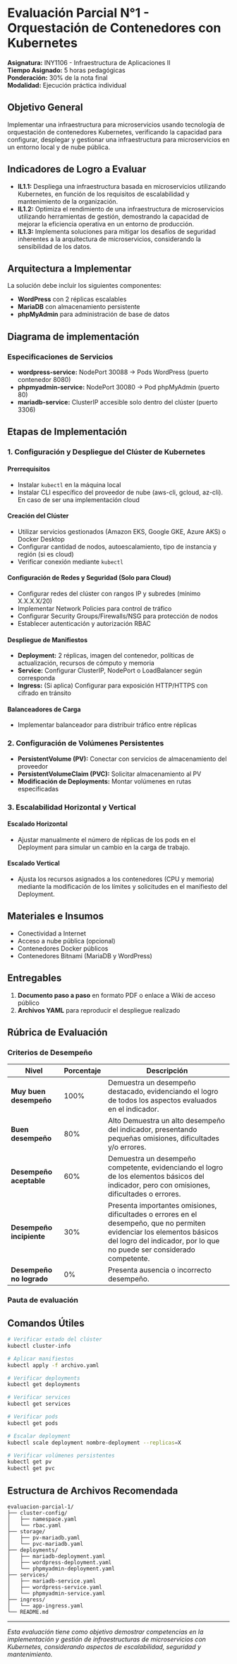 # Evaluación Parcial N°1 - Orquestación de Contenedores con Kubernetes

**Asignatura:** INY1106 - Infraestructura de Aplicaciones II  
**Tiempo Asignado:** 5 horas pedagógicas  
**Ponderación:** 30% de la nota final  
**Modalidad:** Ejecución práctica individual

## Objetivo General

Implementar una infraestructura para microservicios usando tecnología de orquestación de contenedores Kubernetes, verificando la capacidad para configurar, desplegar y gestionar una infraestructura para microservicios en un entorno local y de nube pública.

## Indicadores de Logro a Evaluar

- **IL1.1:** Despliega una infraestructura basada en microservicios utilizando Kubernetes, en función de los requisitos de escalabilidad y mantenimiento de la organización.
- **IL1.2:** Optimiza el rendimiento de una infraestructura de microservicios utilizando herramientas de gestión, demostrando la capacidad de mejorar la eficiencia operativa en un entorno de producción.
- **IL1.3:** Implementa soluciones para mitigar los desafíos de seguridad inherentes a la arquitectura de microservicios, considerando la sensibilidad de los datos.

## Arquitectura a Implementar

La solución debe incluir los siguientes componentes:

- **WordPress** con 2 réplicas escalables
- **MariaDB** con almacenamiento persistente
- **phpMyAdmin** para administración de base de datos
##  Diagrama de implementación




### Especificaciones de Servicios

- **wordpress-service:** NodePort 30088 → Pods WordPress (puerto contenedor 8080)
- **phpmyadmin-service:** NodePort 30080 → Pod phpMyAdmin (puerto 80)
- **mariadb-service:** ClusterIP accesible solo dentro del clúster (puerto 3306)

## Etapas de Implementación

### 1. Configuración y Despliegue del Clúster de Kubernetes

#### Prerrequisitos
- Instalar `kubectl` en la máquina local
- Instalar CLI específico del proveedor de nube (aws-cli, gcloud, az-cli). En caso de ser una implementación cloud

#### Creación del Clúster
- Utilizar servicios gestionados (Amazon EKS, Google GKE, Azure AKS) o Docker Desktop
- Configurar cantidad de nodos, autoescalamiento, tipo de instancia y región (si es cloud)
- Verificar conexión mediante `kubectl`

#### Configuración de Redes y Seguridad (Solo para Cloud)
- Configurar redes del clúster con rangos IP y subredes (mínimo X.X.X.X/20)
- Implementar Network Policies para control de tráfico
- Configurar Security Groups/Firewalls/NSG para protección de nodos
- Establecer autenticación y autorización RBAC

#### Despliegue de Manifiestos
- **Deployment:** 2 réplicas, imagen del contenedor, políticas de actualización, recursos de cómputo y memoria
- **Service:** Configurar ClusterIP, NodePort o LoadBalancer según corresponda
- **Ingress:** (Si aplica) Configurar para exposición HTTP/HTTPS con cifrado en tránsito

#### Balanceadores de Carga
- Implementar balanceador para distribuir tráfico entre réplicas

### 2. Configuración de Volúmenes Persistentes

- **PersistentVolume (PV):** Conectar con servicios de almacenamiento del proveedor
- **PersistentVolumeClaim (PVC):** Solicitar almacenamiento al PV
- **Modificación de Deployments:** Montar volúmenes en rutas especificadas

### 3. Escalabilidad Horizontal y Vertical

#### Escalado Horizontal
- Ajustar manualmente el número de réplicas de los pods en el Deployment para simular un cambio en la carga de trabajo.

#### Escalado Vertical
- Ajusta los recursos asignados a los contenedores (CPU y memoria) mediante la modificación de los límites y solicitudes en el manifiesto del Deployment.

## Materiales e Insumos


- Conectividad a Internet
- Acceso a nube pública (opcional)
- Contenedores Docker públicos
- Contenedores Bitnami (MariaDB y WordPress)

## Entregables

1. **Documento paso a paso** en formato PDF o enlace a Wiki de acceso público
2. **Archivos YAML** para reproducir el despliegue realizado

## Rúbrica de Evaluación

### Criterios de Desempeño

| Nivel | Porcentaje | Descripción |
|-------|------------|-------------|
| **Muy buen desempeño** | 100% | Demuestra un desempeño destacado, evidenciando el logro de todos los aspectos evaluados en el indicador. |
| **Buen desempeño** | 80% | Alto Demuestra un alto desempeño del indicador, presentando pequeñas omisiones, dificultades y/o errores. |
| **Desempeño aceptable** | 60% | Demuestra un desempeño competente, evidenciando el logro de los elementos básicos del indicador, pero con omisiones, dificultades o errores. |
| **Desempeño incipiente** | 30% | Presenta importantes omisiones, dificultades o errores en el desempeño, que no permiten evidenciar los elementos básicos del logro del indicador, por lo que no puede ser considerado competente. |
| **Desempeño no logrado** | 0% | Presenta ausencia o incorrecto desempeño. |

### Pauta de evaluación



## Comandos Útiles

```bash
# Verificar estado del clúster
kubectl cluster-info

# Aplicar manifiestos
kubectl apply -f archivo.yaml

# Verificar deployments
kubectl get deployments

# Verificar services
kubectl get services

# Verificar pods
kubectl get pods

# Escalar deployment
kubectl scale deployment nombre-deployment --replicas=X

# Verificar volúmenes persistentes
kubectl get pv
kubectl get pvc
```

## Estructura de Archivos Recomendada

```
evaluacion-parcial-1/
├── cluster-config/
│   ├── namespace.yaml
│   └── rbac.yaml
├── storage/
│   ├── pv-mariadb.yaml
│   └── pvc-mariadb.yaml
├── deployments/
│   ├── mariadb-deployment.yaml
│   ├── wordpress-deployment.yaml
│   └── phpmyadmin-deployment.yaml
├── services/
│   ├── mariadb-service.yaml
│   ├── wordpress-service.yaml
│   └── phpmyadmin-service.yaml
├── ingress/
│   └── app-ingress.yaml
└── README.md
```

---

*Esta evaluación tiene como objetivo demostrar competencias en la implementación y gestión de infraestructuras de microservicios con Kubernetes, considerando aspectos de escalabilidad, seguridad y mantenimiento.*